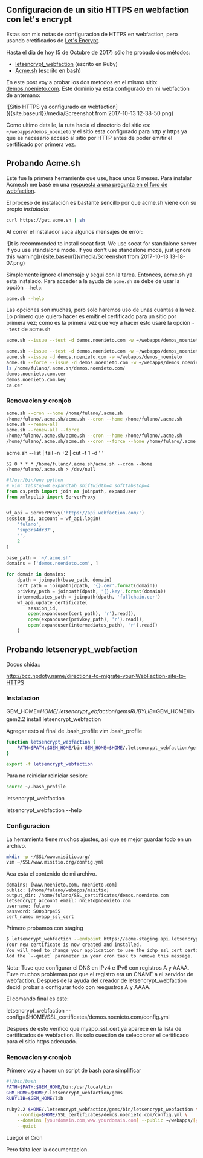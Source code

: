 ## Configuracion de un sitio HTTPS en webfaction con let's encrypt

Estas son mis notas de configuracion de HTTPS en webfaction, pero usando cretificados de [Let's Encrypt](https://letsencrypt.org/).

Hasta el dia de hoy (5 de Octubre de 2017) sólo he probado dos métodos:

* [letsencrypt_webfaction](https://github.com/will-in-wi/letsencrypt-webfaction) (escrito en Ruby)
* [Acme.sh](https://github.com/Neilpang/acme.sh) (escrito en bash)

En este post voy a probar los dos metodos en el mismo sitio: [demos.noenieto.com](https://demos.noenieto.com). Este dominio ya esta configurado en mi webfaction de antemano:

![Sitio HTTPS ya configurado en webfaction]({{site.baseurl}}/media/Screenshot from 2017-10-13 12-38-50.png)

Como ultimo detalle, la ruta hacia el directorio del sitio es: `~/webapps/demos_noenieto` y el sitio esta configurado para http y https ya que es necesario acceso al sitio por HTTP antes de poder emitir el certificado por primera vez.

## Probando Acme.sh

Este fue la primera herramiente que use, hace unos 6 meses. Para instalar Acme.sh me basé en una [respuesta a una pregunta en el foro de webfaction](https://community.webfaction.com/questions/19988/using-letsencrypt).

El proceso de instalación es bastante sencillo por que acme.sh viene con su propio _instalador_.

```bash
curl https://get.acme.sh | sh
```

Al correr el instalador saca algunos mensajes de error: 

![It is recommended to install socat first. We use socat for standalone server if you use standalone mode. If you don't use standalone mode, just ignore this warning]({{site.baseurl}}/media/Screenshot from 2017-10-13 13-18-07.png)

Simplemente ignore el mensaje y segui con la tarea. Entonces, acme.sh ya esta instalado. Para acceder a la ayuda de `acme.sh` se debe de usar la opción `--help`: 

```bash
acme.sh --help
```

Las opciones son muchas, pero solo haremos uso de unas cuantas a la vez. Lo primero que quiero hacer es emitir el certificado para un sitio por primera vez; como es la primera vez que voy a hacer esto usaré la opción `--test` de acme.sh

```bash
acme.sh --issue --test -d demos.noenieto.com -w ~/webapps/demos_noenieto
```


```bash
acme.sh --issue --test -d demos.noenieto.com -w ~/webapps/demos_noenieto
acme.sh --issue -d demos.noenieto.com -w ~/webapps/demos_noenieto
acme.sh --force --issue -d demos.noenieto.com -w ~/webapps/demos_noenieto
ls /home/fulano/.acme.sh/demos.noenieto.com/
demos.noenieto.com.cer
demos.noenieto.com.key
ca.cer
```

### Renovacion y cronjob


```bash
acme.sh --cron --home /home/fulano/.acme.sh
/home/fulano/.acme.sh/acme.sh --cron --home /home/fulano/.acme.sh
acme.sh --renew-all
acme.sh --renew-all --force
/home/fulano/.acme.sh/acme.sh --cron --home /home/fulano/.acme.sh
/home/fulano/.acme.sh/acme.sh --cron --force --home /home/fulano/.acme.sh
```

acme.sh --list | tail -n +2 | cut -f 1 -d ' '
```cron
52 0 * * * /home/fulano/.acme.sh/acme.sh --cron --home /home/fulano/.acme.sh > /dev/null
```

```python
#!/usr/bin/env python
# vim: tabstop=8 expandtab shiftwidth=4 softtabstop=4
from os.path import join as joinpath, expanduser
from xmlrpclib import ServerProxy


wf_api = ServerProxy('https://api.webfaction.com/')
session_id, account = wf_api.login(
    'fulano',
    'sup3rs4dr37',
    '',
    2
)

base_path = '~/.acme.sh'
domains = ['demos.noenieto.com', ]

for domain in domains:
    dpath = joinpath(base_path, domain)
    cert_path = joinpath(dpath, '{}.cer'.format(domain))
    privkey_path = joinpath(dpath, '{}.key'.format(domain))
    intermediates_path = joinpath(dpath, 'fullchain.cer')
    wf_api.update_certificate(
        session_id,
        open(expanduser(cert_path), 'r').read(),
        open(expanduser(privkey_path), 'r').read(),
        open(expanduser(intermediates_path), 'r').read()
    )
```    
 



## Probando letsencrypt_webfaction

Docus chida::

http://bcc.npdoty.name/directions-to-migrate-your-WebFaction-site-to-HTTPS

### Instalacion

GEM_HOME=$HOME/.letsencrypt_webfaction/gems RUBYLIB=$GEM_HOME/lib gem2.2 install letsencrypt_webfaction

Agregar esto al final de .bash_profile
vim .bash_profile

```bash
function letsencrypt_webfaction {
    PATH=$PATH:$GEM_HOME/bin GEM_HOME=$HOME/.letsencrypt_webfaction/gems RUBYLIB=$GEM_HOME/lib ruby2.2 $HOME/.letsencrypt_webfaction/gems/bin/letsencrypt_webfaction $*
}

export -f letsencrypt_webfaction
```

Para no reiniciar reiniciar sesion:

```bash
source ~/.bash_profile
```


letsencrypt_webfaction

letsencrypt_webfaction --help


### Configuracion

La herramienta tiene muchos ajustes, asi que es mejor guardar todo en un archivo.

```bash
mkdir -p ~/SSL/www.misitio.org/
vim ~/SSL/www.misitio.org/config.yml
```

Aca esta el contenido de mi archivo.

```
domains: [www.noenieto.com, noenieto.com]
public: [/home/fulano/webapps/misitio]
output_dir: /home/fulano/SSL_certificates/demos.noenieto.com
letsencrypt_account_email: nnieto@noenieto.com
username: fulano
password: S00p3rp455
cert_name: myapp_ssl_cert
```
Primero probamos con staging

```bash
$ letsencrypt_webfaction --endpoint https://acme-staging.api.letsencrypt.org/ --config=$HOME/SSL_certificates/www.holokineticpsychology.org/config.yml 
Your new certificate is now created and installed.
You will need to change your application to use the ichp_ssl_cert certificate.
Add the `--quiet` parameter in your cron task to remove this message.
```

Nota: Tuve que configurar el DNS en IPv4 e IPv6 con registros A y AAAA. Tuve muchos problemas por que el registro era un CNAME a el servidor de webfaction. Despues de la ayuda del creador de letsencrypt_webfaction decidi probar a configurar todo con reegustros A y AAAA.

El comando final es este:

letsencrypt_webfaction --config=$HOME/SSL_certificates/demos.noenieto.com/config.yml


Despues de esto verifico que myapp_ssl_cert ya aparece en la lista de certificados de webfaction. Es solo cuestion de seleccionar el certificado para el sitio https adecuado.



### Renovacion y cronjob

Primero voy a hacer un script de bash para simplificar

```bash
#!/bin/bash
PATH=$PATH:$GEM_HOME/bin:/usr/local/bin
GEM_HOME=$HOME/.letsencrypt_webfaction/gems
RUBYLIB=$GEM_HOME/lib

ruby2.2 $HOME/.letsencrypt_webfaction/gems/bin/letsencrypt_webfaction \
    --config=$HOME/SSL_certificates/demos.noenieto.com/config.yml \
    --domains [yourdomain.com,www.yourdomain.com] --public ~/webapps/[yourapp/your_public_html]/ \
    --quiet

```

Luegoi el Cron

Pero falta leer la documentacion.
